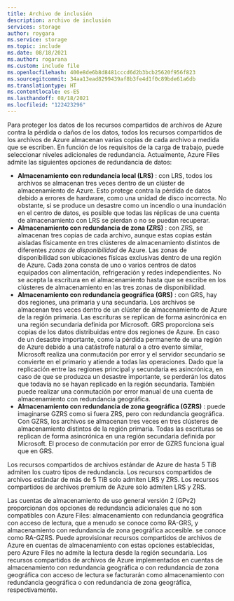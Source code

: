 ```yaml
---
title: Archivo de inclusión
description: archivo de inclusión
services: storage
author: roygara
ms.service: storage
ms.topic: include
ms.date: 08/18/2021
ms.author: rogarana
ms.custom: include file
ms.openlocfilehash: 400e8de6b8d8481cccd6d2b3bcb25620f956f823
ms.sourcegitcommit: 34aa13ead8299439af8b3fe4d1f0c89bde61a6db
ms.translationtype: HT
ms.contentlocale: es-ES
ms.lasthandoff: 08/18/2021
ms.locfileid: "122423296"
---
```

Para proteger los datos de los recursos compartidos de archivos de Azure contra la pérdida o daños de los datos, todos los recursos compartidos de los archivos de Azure almacenan varias copias de cada archivo a medida que se escriben. En función de los requisitos de la carga de trabajo, puede seleccionar niveles adicionales de redundancia. Actualmente, Azure Files admite las siguientes opciones de redundancia de datos:

- **Almacenamiento con redundancia local (LRS)** : con LRS, todos los archivos se almacenan tres veces dentro de un clúster de almacenamiento de Azure. Esto protege contra la pérdida de datos debido a errores de hardware, como una unidad de disco incorrecta. No obstante, si se produce un desastre como un incendio o una inundación en el centro de datos, es posible que todas las réplicas de una cuenta de almacenamiento con LRS se pierdan o no se puedan recuperar.
- **Almacenamiento con redundancia de zona (ZRS)** : con ZRS, se almacenan tres copias de cada archivo, aunque estas copias están aisladas físicamente en tres clústeres de almacenamiento distintos de diferentes *zonas de disponibilidad* de Azure. Las zonas de disponibilidad son ubicaciones físicas exclusivas dentro de una región de Azure. Cada zona consta de uno o varios centros de datos equipados con alimentación, refrigeración y redes independientes. No se acepta la escritura en el almacenamiento hasta que se escribe en los clústeres de almacenamiento en las tres zonas de disponibilidad. 
- **Almacenamiento con redundancia geográfica (GRS)** : con GRS, hay dos regiones, una primaria y una secundaria. Los archivos se almacenan tres veces dentro de un clúster de almacenamiento de Azure de la región primaria. Las escrituras se replican de forma asincrónica en una región secundaria definida por Microsoft. GRS proporciona seis copias de los datos distribuidas entre dos regiones de Azure. En caso de un desastre importante, como la pérdida permanente de una región de Azure debido a una catástrofe natural o a otro evento similar, Microsoft realiza una conmutación por error y el servidor secundario se convierte en el primario y atiende a todas las operaciones. Dado que la replicación entre las regiones principal y secundaria es asincrónica, en caso de que se produzca un desastre importante, se perderán los datos que todavía no se hayan replicado en la región secundaria. También puede realizar una conmutación por error manual de una cuenta de almacenamiento con redundancia geográfica.
- **Almacenamiento con redundancia de zona geográfica (GZRS)** : puede imaginarse GZRS como si fuera ZRS, pero con redundancia geográfica. Con GZRS, los archivos se almacenan tres veces en tres clústeres de almacenamiento distintos de la región primaria. Todas las escrituras se replican de forma asincrónica en una región secundaria definida por Microsoft. El proceso de conmutación por error de GZRS funciona igual que en GRS.

Los recursos compartidos de archivos estándar de Azure de hasta 5 TiB admiten los cuatro tipos de redundancia. Los recursos compartidos de archivos estándar de más de 5 TiB solo admiten LRS y ZRS. Los recursos compartidos de archivos premium de Azure solo admiten LRS y ZRS.

Las cuentas de almacenamiento de uso general versión 2 (GPv2) proporcionan dos opciones de redundancia adicionales que no son compatibles con Azure Files: almacenamiento con redundancia geográfica con acceso de lectura, que a menudo se conoce como RA-GRS, y almacenamiento con redundancia de zona geográfica accesible. se conoce como RA-GZRS. Puede aprovisionar recursos compartidos de archivos de Azure en cuentas de almacenamiento con estas opciones establecidas, pero Azure Files no admite la lectura desde la región secundaria. Los recursos compartidos de archivos de Azure implementados en cuentas de almacenamiento con redundancia geográfica o con redundancia de zona geográfica con acceso de lectura se facturarán como almacenamiento con redundancia geográfica o con redundancia de zona geográfica, respectivamente.